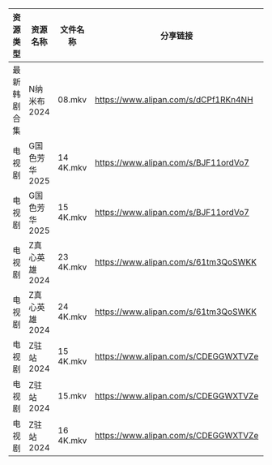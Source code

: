 | 资源类型   | 资源名称      | 文件名称      | 分享链接                                 | 更新时间                |
| ------ | --------- | --------- | ------------------------------------ | ------------------- |
| 最新韩剧合集 | N纳米布2024  | 08.mkv    | https://www.alipan.com/s/dCPf1RKn4NH | 2025-01-15 00:06:21 |
| 电视剧    | G国色芳华2025 | 14 4K.mkv | https://www.alipan.com/s/BJF11ordVo7 | 2025-01-15 00:05:24 |
| 电视剧    | G国色芳华2025 | 15 4K.mkv | https://www.alipan.com/s/BJF11ordVo7 | 2025-01-15 00:05:24 |
| 电视剧    | Z真心英雄2024 | 23 4K.mkv | https://www.alipan.com/s/61tm3QoSWKK | 2025-01-15 00:06:49 |
| 电视剧    | Z真心英雄2024 | 24 4K.mkv | https://www.alipan.com/s/61tm3QoSWKK | 2025-01-15 00:06:48 |
| 电视剧    | Z驻站2024   | 15 4K.mkv | https://www.alipan.com/s/CDEGGWXTVZe | 2025-01-15 00:06:51 |
| 电视剧    | Z驻站2024   | 15.mkv    | https://www.alipan.com/s/CDEGGWXTVZe | 2025-01-15 00:06:51 |
| 电视剧    | Z驻站2024   | 16 4K.mkv | https://www.alipan.com/s/CDEGGWXTVZe | 2025-01-15 00:06:51 |
